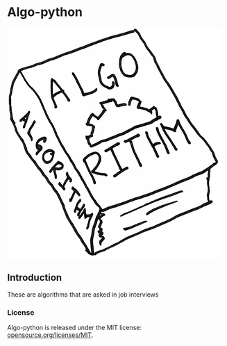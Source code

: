# Algo-python
![alt text](gospel-of-algorithms.png)
## Introduction
These are algorithms that are asked in job interviews 

### License 
Algo-python is released under the MIT license:
 <a href="https://opensource.org/licenses/MIT">opensource.org/licenses/MIT</a>.



